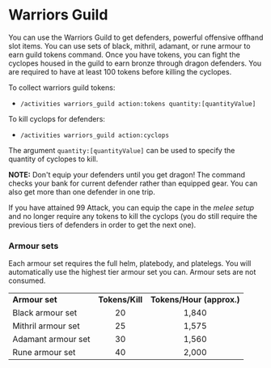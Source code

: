 # Warriors Guild

You can use the Warriors Guild to get defenders, powerful offensive offhand slot items. You can use sets of black, mithril, adamant, or rune armour to earn guild tokens command. Once you have tokens, you can fight the cyclopes housed in the guild to earn bronze through dragon defenders. You are required to have at least 100 tokens before killing the cyclopes.

To collect warriors guild tokens:

* `/activities warriors_guild action:tokens quantity:[quantityValue]`&#x20;

To kill cyclops for defenders:

* `/activities warriors_guild action:cyclops`

The argument `quantity:[quantityValue]` can be used to specify the quantity of cyclopes to kill.

**NOTE:** Don't equip your defenders until you get dragon! The command checks your bank for current defender rather than equipped gear. You can also get more than one defender in one trip.

If you have attained 99 Attack, you can equip the cape in the _melee setup_ and no longer require any tokens to kill the cyclops (you do still require the previous tiers of defenders in order to get the next one).

### Armour sets

Each armour set requires the full helm, platebody, and platelegs. You will automatically use the highest tier armour set you can. Armour sets are not consumed.

|                    |                 |                           |
| ------------------ | :-------------: | :-----------------------: |
| **Armour set**     | **Tokens/Kill** | **Tokens/Hour (approx.)** |
| Black armour set   |        20       |           1,840           |
| Mithril armour set |        25       |           1,575           |
| Adamant armour set |        30       |           1,560           |
| Rune armour set    |        40       |           2,000           |
